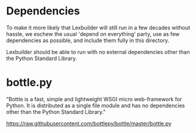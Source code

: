 # Dependencies

To make it more likely that Lexbuilder will still run in a few
decades without hassle, we eschew the usual 'depend on everything'
party, use as few dependencies as possible, and include them fully in
this directory.

Lexbuilder should be able to run with no external dependencies other
than the Python Standard Library.

# bottle.py

"Bottle is a fast, simple and lightweight WSGI micro web-framework for
Python. It is distributed as a single file module and has no
dependencies other than the Python Standard Library."

https://raw.githubusercontent.com/bottlepy/bottle/master/bottle.py

